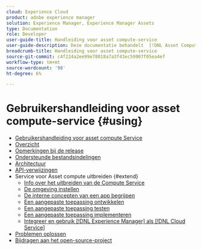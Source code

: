 ```yaml
---
cloud: Experience Cloud
product: adobe experience manager
solution: Experience Manager, Experience Manager Assets
type: Documentation
role: Developer
user-guide-title: Handleiding voor asset compute-service
user-guide-description: Deze documentatie behandelt  [!DNL Asset Compute Service] taken zoals hoe te om, uw douanecode te ontwikkelen te beheren op te stellen en problemen op te lossen.
breadcrumb-title: Handleiding voor asset compute-service
source-git-commit: c4f224a2ee99e78018a7a3f43ec59907f05ea4ef
workflow-type: tm+mt
source-wordcount: '98'
ht-degree: 6%

---
```



# Gebruikershandleiding voor asset compute-service {#using}

+ [Gebruikershandleiding voor asset compute Service](home.md)
+ [Overzicht](introduction.md)
+ [Opmerkingen bij de release](release-notes.md)
+ [Ondersteunde bestandsindelingen](https://experienceleague.adobe.com/docs/experience-manager-cloud-service/assets/file-format-support.html)
+ [Architectuur](architecture.md)
+ [API-verwijzingen](api.md)
+ Service voor Asset compute uitbreiden {#extend}
   + [Info over het uitbreiden van de Compute Service](understand-extensibility.md)
   + [De omgeving instellen](setup-environment.md)
   + [De interne concepten van een app begrijpen](custom-application-internals.md)
   + [Een aangepaste toepassing ontwikkelen](develop-custom-application.md)
   + [Een aangepaste toepassing testen](test-custom-application.md)
   + [Een aangepaste toepassing implementeren](deploy-custom-application.md)
   + [Integreer en gebruik  [!DNL Experience Manager] als [!DNL Cloud Service]](https://experienceleague.adobe.com/docs/experience-manager-cloud-service/assets/asset-microservices-overview.html)
+ [Problemen oplossen](troubleshooting.md)
+ [Bijdragen aan het open-source-project](contribute-to-compute-service.md)
